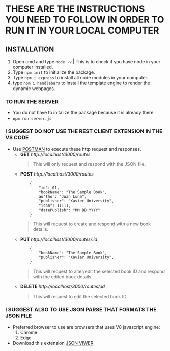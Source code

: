 # THESE ARE THE INSTRUCTIONS YOU NEED TO FOLLOW IN ORDER TO RUN IT IN YOUR LOCAL COMPUTER

## INSTALLATION

1. Open cmd and type `node -v` | This is to check if you have node in your computer installed.
2. Type `npm init` to initialize the package.
3. Type `npm i express` to install all node modules in your computer.
3. type `npm i handlebars` to install the template engine to render the dynamic webpages.

### TO RUN THE SERVER

- You do not have to initalize the package because it is already there.
- `npm run server.js`

### I SUGGEST DO NOT USE THE REST CLIENT EXTENSION IN THE VS CODE

- Use [POSTMAN](https://www.postman.com) to execute these http request and responses.
    * **GET** *http://localhost/3000/routes*
        > This will only request and respond with the JSON file.
    * **POST** *http://localhost/3000/routes*
        ```
            {
                "id": 01,
                "bookName": "The Sample Book",
                au"thor: "Juan Luna",
                "publisher": "Xavier University",
                "isbn": 11111,
                "datePublish": "MM DD YYYY"
            }
        ```
        > This will request to create and respond with a new book details.
    * **PUT** *http://localhost/3000/routes/:id*
        ```
            {
                "bookName": "The Sample Book",
                "publisher": "Xavier University",
            }
        ```
        > This will request to alter/edit the selected book ID and respond with the edited book details.
    * **DELETE** *http://localhost/3000/routes/:id*
        > This will request to edit the selected book ID.

### I SUGGEST ALSO TO USE JSON PARSE THAT FORMATS THE JSON FILE

- Preferred browser to use are browsers that uses V8 javascript engine:
    1. Chrome
    2. Edge
- Download this extension [JSON VIWER](https://chrome.google.com/webstore/detail/djson-json-viewer-formatt/chaeijjekipecdajnijdldjjipaegdjc?hl=en-US)
